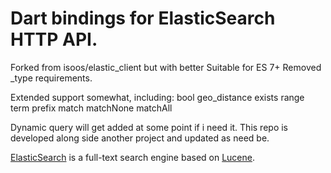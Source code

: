 # Dart bindings for ElasticSearch HTTP API.

Forked from isoos/elastic_client but with better Suitable for ES 7+
Removed _type requirements.

Extended support somewhat, including:
bool
geo_distance
exists
range
term
prefix
match
matchNone
matchAll

Dynamic query will get added at some point if i need it. This repo is developed along side another project and updated as need be.

[ElasticSearch](https://www.elastic.co/) is a full-text search engine based
on [Lucene](http://lucene.apache.org/).
